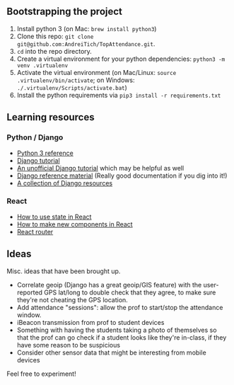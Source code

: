 ## Bootstrapping the project
1. Install python 3 (on Mac: `brew install python3`)
1. Clone this repo: `git clone git@github.com:AndreiTich/TopAttendance.git`.
1. `cd` into the repo directory.
1. Create a virtual environment for your python dependencies: `python3 -m venv .virtualenv`
1. Activate the virtual environment (on Mac/Linux: `source .virtualenv/bin/activate`; on Windows: `./.virtualenv/Scripts/activate.bat`)
1. Install the python requirements via `pip3 install -r requirements.txt`

## Learning resources
### Python / Django
* [Python 3 reference](https://docs.python.org/3/reference/)
* [Django tutorial](https://docs.djangoproject.com/en/1.10/intro/tutorial01/)
* [An unofficial Django tutorial](https://tutorial.djangogirls.org/en/index.html) which may be helpful as well
* [Django reference material](https://docs.djangoproject.com/en/1.10/) (Really good documentation if you dig into it!)
* [A collection of Django resources](https://www.fullstackpython.com/django.html)

### React
* [How to use state in React](https://facebook.github.io/react/docs/state-and-lifecycle.html)
* [How to make new components in React](https://github.com/facebookincubator/create-react-app/blob/master/packages/react-scripts/template/README.md#importing-a-component)
* [React router](https://github.com/ReactTraining/react-router/blob/master/packages/react-router-dom/docs/guides/quick-start.md)

## Ideas
Misc. ideas that have been brought up.

* Correlate geoip (Django has a great geoip/GIS feature) with the user-reported GPS lat/long to double check that they agree, to make sure they're not cheating the GPS location.
* Add attendance "sessions": allow the prof to start/stop the attendance window.
* iBeacon transmission from prof to student devices
* Something with having the students taking a photo of themselves so that the prof can go check if a student looks like they're in-class, if they have some reason to be suspicious
* Consider other sensor data that might be interesting from mobile devices

Feel free to experiment!
